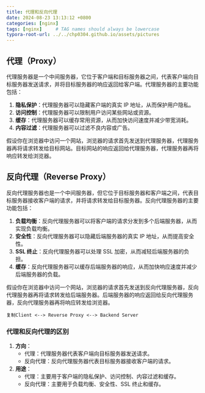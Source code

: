 ```yaml
---
title: 代理和反向代理
date: 2024-08-23 13:13:12 +0800
categories: [nginx]
tags: [nginx]     # TAG names should always be lowercase
typora-root-url: ../../chp0304.github.io/assets/pictures
---
```


## 代理（Proxy）

代理服务器是一个中间服务器，它位于客户端和目标服务器之间，代表客户端向目标服务器发送请求，并将目标服务器的响应返回给客户端。代理服务器的主要功能包括：

1. **隐私保护**：代理服务器可以隐藏客户端的真实 IP 地址，从而保护用户隐私。
2. **访问控制**：代理服务器可以限制用户访问某些网站或资源。
3. **缓存**：代理服务器可以缓存常用资源，从而加快访问速度并减少带宽消耗。
4. **内容过滤**：代理服务器可以过滤不良内容或广告。

假设你在浏览器中访问一个网站，浏览器的请求首先发送到代理服务器，代理服务器再将请求转发给目标网站。目标网站的响应返回给代理服务器，代理服务器再将响应转发给浏览器。

## 反向代理（Reverse Proxy）

反向代理服务器也是一个中间服务器，但它位于目标服务器和客户端之间，代表目标服务器接收客户端的请求，并将请求转发给目标服务器。反向代理服务器的主要功能包括：

1. **负载均衡**：反向代理服务器可以将客户端的请求分发到多个后端服务器，从而实现负载均衡。
2. **安全性**：反向代理服务器可以隐藏后端服务器的真实 IP 地址，从而提高安全性。
3. **SSL 终止**：反向代理服务器可以处理 SSL 加密，从而减轻后端服务器的负担。
4. **缓存**：反向代理服务器可以缓存后端服务器的响应，从而加快响应速度并减少后端服务器的负载。

假设你在浏览器中访问一个网站，浏览器的请求首先发送到反向代理服务器，反向代理服务器再将请求转发给后端服务器。后端服务器的响应返回给反向代理服务器，反向代理服务器再将响应转发给浏览器。

```
复制Client <--> Reverse Proxy <--> Backend Server
```

### 代理和反向代理的区别

1. **方向**：
   - 代理：代理服务器代表客户端向目标服务器发送请求。
   - 反向代理：反向代理服务器代表目标服务器接收客户端的请求。
2. **用途**：
   - 代理：主要用于客户端的隐私保护、访问控制、内容过滤和缓存。
   - 反向代理：主要用于负载均衡、安全性、SSL 终止和缓存。

